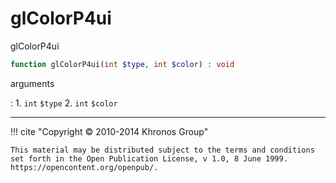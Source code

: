 # glColorP4ui
glColorP4ui

```php
function glColorP4ui(int $type, int $color) : void
```

arguments

:    1. `int` `$type` 
    2. `int` `$color` 

---
     

!!! cite "Copyright © 2010-2014 Khronos Group"

    This material may be distributed subject to the terms and conditions set forth in the Open Publication License, v 1.0, 8 June 1999. https://opencontent.org/openpub/.